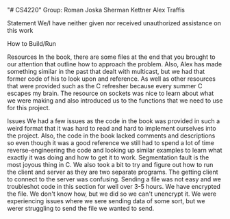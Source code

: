 "# CS4220" 
Group:
Roman Joska
Sherman Kettner
Alex Traffis

Statement
We/I have neither given nor received unauthorized assistance on this work

How to Build/Run


Resources
In the book, there are some files at the end that you brought to our attention that outline how to approach the problem. Also, Alex has made something similar in the past that dealt with multicast, but we had that former code of his to look upon and reference. As well as other resources that were provided such as the C refresher because every summer C escapes my brain. The resource on sockets was nice to learn about what we were making and also introduced us to the functions that we need to use for this project.

Issues
We had a few issues as the code in the book was provided in such a weird format that it was hard to read and hard to implement ourselves into the project. Also, the code in the book lacked comments and descriptions so even though it was a good reference we still had to spend a lot of time reverse-engineering the code and looking up similar examples to learn what exactly it was doing and how to get it to work. Segmentation fault is the most joyous thing in C. We also took a bit to try and figure out how to run the client and server as they are two separate programs. The getting client to connect to the server was confusing. Sending a file was not easy and we troubleshot code in this section for well over 3-5 hours. We have encrypted the file. We don't know how, but we did so we can't unencrypt it. We were experiencing issues where we sere sending data of some sort, but we werer struggling to send the file we wanted to send.
